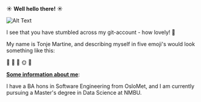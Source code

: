 ☀️ **Well hello there!** ☀️ 

![Alt Text](https://media.giphy.com/media/5L57f5fI3f2716NaJ3/giphy.gif)

I see that you have stumbled across my git-account - how lovely! 🎈


My name is Tonje Martine, and describing myself in five emoji's would look something like this:

🤸 🍷 🐆 🌞 💃

**<ins>Some information about me<ins>**:
  
  
I have a BA hons in Software Engineering from OsloMet, and I am currently pursuing a Master's degree in Data Science at NMBU.



